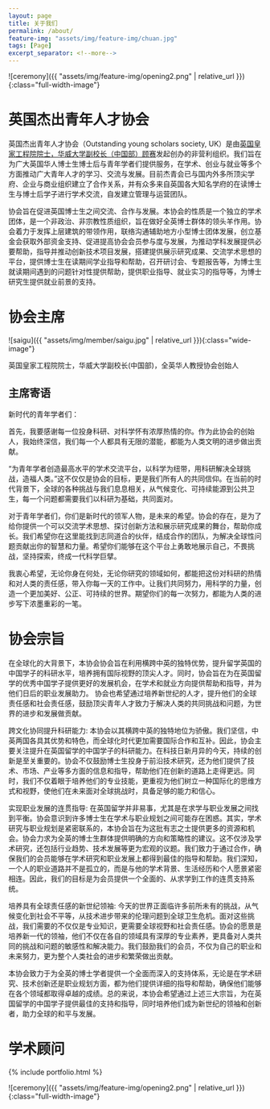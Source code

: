 ```yaml
---
layout: page
title: 关于我们
permalink: /about/
feature-img: "assets/img/feature-img/chuan.jpg"
tags: [Page]
excerpt_separator: <!--more-->
---
```


![ceremony]({{ "assets/img/feature-img/opening2.png" | relative_url }}){:class="full-width-image"}

# 英国杰出青年人才协会

英国杰出青年人才协会（Outstanding young scholars society, UK）是由[英国皇家工程院院士，华威大学副校长（中国部）顾赛](https://warwick.ac.uk/fac/sci/eng/people/sai_gu/)发起创办的非营利组织。我们旨在为广大英国华人博士生博士后与青年学者们提供服务，在学术、创业与就业等多个方面推动广大青年人才的学习、交流与发展。目前杰青会已与国内外多所顶尖学府、企业与商业组织建立了合作关系，并有众多来自英国各大知名学府的在读博士生与博士后学子进行学术交流，自发建立管理与运营团队。

协会旨在促进英国博士生之间交流、合作与发展。本协会的性质是一个独立的学术团体，是一个非政治、非宗教性质组织，旨在做好全英博士群体的领头羊作用。协会着力于发挥上层建筑的带领作用，联络沟通辅助地方小型博士团体发展，创立基金会获取外部资金支持、促进提高协会会员参与度与发展，为推动学科发展提供必要帮助，指导并推动创新技术项目发展，搭建提供展示研究成果、交流学术思想的平台，提供博士生在读期间学业指导和帮助，召开研讨会、专题报告等，为博士生就读期间遇到的问题针对性提供帮助，提供职业指导、就业实习的指导等，为博士研究生提供就业前景的支持。

# 协会主席

![saigu]({{ "assets/img/member/saigu.jpg" | relative_url }}){:class="wide-image"}

英国皇家工程院院士，华威大学副校长(中国部)，全英华人教授协会创始人

<!--more-->
## 主席寄语

新时代的青年学者们：

首先，我要感谢每一位投身科研、对科学怀有浓厚热情的你。作为此协会的创始人，我始终深信，我们每一个人都具有无限的潜能，都能为人类文明的进步做出贡献。

“为青年学者创造最高水平的学术交流平台，以科学为纽带，用科研解决全球挑战，造福人类。”这不仅仅是协会的目标，更是我们所有人的共同信仰。在当前的时代背景下，全球的各种挑战与我们息息相关，从气候变化、可持续能源到公共卫生，每一个问题都需要我们以科研为基础，共同面对。

对于青年学者们，你们是新时代的领军人物，是未来的希望。协会的存在，是为了给你提供一个可以交流学术思想、探讨创新方法和展示研究成果的舞台，帮助你成长。我们希望你在这里能找到志同道合的伙伴，结成合作的团队，为解决全球性问题贡献出你的智慧和力量。希望你们能够在这个平台上勇敢地展示自己，不畏挑战，坚持探索，终成一代科学巨擘。

我衷心希望，无论你身在何处，无论你研究的领域如何，都能把这份对科研的热情和对人类的责任感，带入你每一天的工作中。让我们共同努力，用科学的力量，创造一个更加美好、公正、可持续的世界。期望你们的每一次努力，都能为人类的进步写下浓墨重彩的一笔。
<br>

# 协会宗旨

在全球化的大背景下，本协会协会旨在利用横跨中英的独特优势，提升留学英国的中国学子的科研水平，培养拥有国际视野的顶尖人才。同时，协会旨在为在英国留学的优秀中国学子提供更好的发展机会，在学术和就业方向提供帮助和指导，并为他们日后的职业发展助力。
协会也希望通过培养新世纪的人才，提升他们的全球责任感和社会责任感，鼓励顶尖青年人才致力于解决人类的共同挑战和问题，为世界的进步和发展做贡献。

跨文化协同提升科研能力: 本协会以其横跨中英的独特地位为骄傲。我们坚信，中英两国各具其优势和特色，而全球化时代更加需要国际合作和互补。因此，协会主要关注提升在英国留学的中国学子的科研能力。在科技日新月异的今天，持续的创新是至关重要的。协会不仅鼓励博士生投身于前沿技术研究，还为他们提供了技术、市场、产业等多方面的信息和指导，帮助他们在创新的道路上走得更远。同时，我们不仅着眼于培养他们的专业技能，更重视为他们树立一种国际化的思维方式和视野，使他们在未来面对全球挑战时，具备足够的能力和信心。

实现职业发展的连贯指导: 在英国留学并非易事，尤其是在求学与职业发展之间找到平衡。协会意识到许多博士生在学术与职业规划之间可能存在困惑。其实，学术研究与职业规划是紧密联系的，本协会旨在为这批有志之士提供更多的资源和机会。协会力求为全英的博士生群体提供明确的方向和策略性的建议。这不仅涉及学术研究，还包括行业趋势、技术发展等更为宏观的议题。我们致力于通过合作，确保我们的会员能够在学术研究和职业发展上都得到最佳的指导和帮助。我们深知，一个人的职业道路并不是孤立的，而是与他的学术背景、生活经历和个人愿景紧密相连。因此，我们的目标是为会员提供一个全面的、从求学到工作的连贯支持系统。

培养具有全球责任感的新世纪领袖: 今天的世界正面临许多前所未有的挑战，从气候变化到社会不平等，从技术进步带来的伦理问题到全球卫生危机。面对这些挑战，我们需要的不仅仅是专业知识，更需要全球视野和社会责任感。协会的愿景是培养新一代的领袖，他们不仅在各自的领域具有深厚的专业素养，更具备对人类共同的挑战和问题的敏感性和解决能力。我们鼓励我们的会员，不仅为自己的职业和未来努力，更为整个人类社会的进步和繁荣做出贡献。

本协会致力于为全英的博士学者提供一个全面而深入的支持体系，无论是在学术研究、技术创新还是职业规划方面，都为他们提供详细的指导和帮助，确保他们能够在各个领域都取得卓越的成绩。总的来说，本协会希望通过上述三大宗旨，为在英国留学的中国学子提供最佳的支持和指导，同时培养他们成为新世纪的领袖和创新者，助力全球的和平与发展。

# 学术顾问

{% include portfolio.html %}

![ceremony]({{ "assets/img/feature-img/opening2.png" | relative_url }}){:class="full-width-image"}



 
